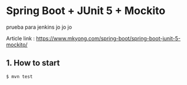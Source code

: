 # Spring Boot + JUnit 5 + Mockito

prueba para jenkins jo jo jo

Article link : https://www.mkyong.com/spring-boot/spring-boot-junit-5-mockito/

## 1. How to start
```
$ mvn test
```
